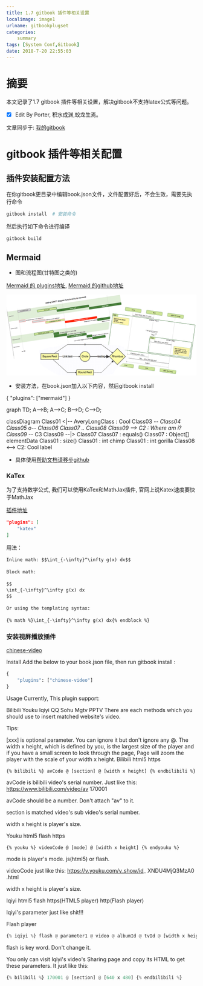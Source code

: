 ```yaml
---
title: 1.7 gitbook 插件等相关设置
localimage: image1
urlname: gitbookplugset
categories:     
    summary    
tags: [System Conf,Gitbook]
date: 2018-7-20 22:55:03
---
```


# 摘要

本文记录了1.7 gitbook 插件等相关设置，解决gitbook不支持latex公式等问题。

- [x] Edit By Porter, 积水成渊,蛟龙生焉。

<!-- more -->

文章同步于: [我的gitbook](https://porter.gitbook.io/)

# gitbook 插件等相关配置

## 插件安装配置方法

在你gitbook更目录中编辑book.json文件，文件配置好后，不会生效，需要先执行命令

```bash
gitbook install  # 安装命令
```

然后执行如下命令进行编译

```bash
gitbook build
```

## Mermaid

- 图和流程图(甘特图之类的)

[Mermaid 的 plugins地址](https://plugins.gitbook.com/plugin/mermaid), [Mermaid 的github地址](https://github.com/knsv/mermaid)

![Mermaid](./image1/Plugins_Mermaid.png)

- 安装方法，在book.json加入以下内容，然后gitbook install

{
    "plugins": ["mermaid"]
}

graph TD;
    A-->B;
    A-->C;
    B-->D;
    C-->D;

classDiagram
Class01 <|-- AveryLongClass : Cool
Class03 *-- Class04
Class05 o-- Class06
Class07 .. Class08
Class09 --> C2 : Where am i?
Class09 --* C3
Class09 --|> Class07
Class07 : equals()
Class07 : Object[] elementData
Class01 : size()
Class01 : int chimp
Class01 : int gorilla
Class08 <--> C2: Cool label

- 具体使用[帮助文档请移步github](https://github.com/knsv/mermaid)

### KaTex

为了支持数学公式, 我们可以使用KaTex和MathJax插件, 官网上说Katex速度要快于MathJax

[插件地址](https://plugins.gitbook.com/plugin/katex)

```Json
"plugins": [
    "katex"
]
```
用法：

```Command
Inline math: $$\int_{-\infty}^\infty g(x) dx$$

Block math:

$$
\int_{-\infty}^\infty g(x) dx
$$

Or using the templating syntax:

{% math %}\int_{-\infty}^\infty g(x) dx{% endblock %}
```

### 安装视屏播放插件

[chinese-video](https://plugins.gitbook.com/plugin/chinese-video)

Install
Add the below to your book.json file, then run gitbook install :

```Python
{
    "plugins": ["chinese-video"]
}
```
Usage
Currently, This plugin support:

Bilibili
Youku
Iqiyi
QQ
Sohu
Mgtv
PPTV
There are each methods which you should use to insert matched website's video.

Tips:

[xxx] is optional parameter. You can ignore it but don't ignore any @.
The width x height, which is defined by you, is the largest size of the player and if you have a small screen to look through the page, Page will zoom the player with the scale of your width x height.
Bilibili
html5 https

```command
{% bilibili %} avCode @ [section] @ [width x height] {% endbilibili %}
```

avCode is bilibili video's serial number. Just like this: https://www.bilibili.com/video/av 170001

avCode should be a number. Don't attach "av" to it.

section is matched video's sub video's serial number.

width x height is player's size.

Youku
html5 flash https

```command
{% youku %} videoCode @ [mode] @ [width x height] {% endyouku %}
```

mode is player's mode. js(html5) or flash.

videoCode just like this: https://v.youku.com/v_show/id_ XNDU4MjQ3MzA0 .html

width x height is player's size.

Iqiyi
html5 flash https(HTML5 player) http(Flash player)

Iqiyi's parameter just like shit!!!

Flash player

```Python
{% iqiyi %} flash @ parameter1 @ video @ albumId @ tvId @ [width x height] {% endiqiyi %}
```

flash is key word. Don't change it.

You only can visit Iqiyi's video's Sharing page and copy its HTML to get these parameters. It just like this:

```Python
{% bilibili %} 170001 @ [section] @ [640 x 480] {% endbilibili %}
```
